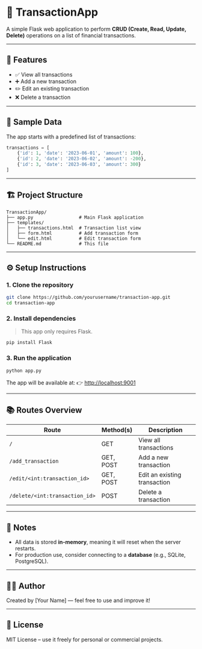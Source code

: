# 💸 TransactionApp

A simple Flask web application to perform **CRUD (Create, Read, Update, Delete)** operations on a list of financial transactions.

---

## 🚀 Features

- ✅ View all transactions
- ➕ Add a new transaction
- ✏️ Edit an existing transaction
- ❌ Delete a transaction

---

## 🧾 Sample Data

The app starts with a predefined list of transactions:

```python
transactions = [
    {'id': 1, 'date': '2023-06-01', 'amount': 100},
    {'id': 2, 'date': '2023-06-02', 'amount': -200},
    {'id': 3, 'date': '2023-06-03', 'amount': 300}
]
````

---

## 🏗️ Project Structure

```
TransactionApp/
├── app.py                 # Main Flask application
├── templates/
│   ├── transactions.html  # Transaction list view
│   ├── form.html          # Add transaction form
│   └── edit.html          # Edit transaction form
└── README.md              # This file
```

---

## ⚙️ Setup Instructions

### 1. Clone the repository

```bash
git clone https://github.com/yourusername/transaction-app.git
cd transaction-app
```

### 2. Install dependencies

> This app only requires Flask.

```bash
pip install Flask
```

### 3. Run the application

```bash
python app.py
```

The app will be available at:
👉 [http://localhost:9001](http://localhost:9001)

---

## 📚 Routes Overview

| Route                          | Method(s) | Description                  |
| ------------------------------ | --------- | ---------------------------- |
| `/`                            | GET       | View all transactions        |
| `/add_transaction`             | GET, POST | Add a new transaction        |
| `/edit/<int:transaction_id>`   | GET, POST | Edit an existing transaction |
| `/delete/<int:transaction_id>` | POST      | Delete a transaction         |

---

## 📌 Notes

* All data is stored **in-memory**, meaning it will reset when the server restarts.
* For production use, consider connecting to a **database** (e.g., SQLite, PostgreSQL).

---

## 🧑‍💻 Author

Created by \[Your Name] — feel free to use and improve it!

---

## 🪪 License

MIT License – use it freely for personal or commercial projects.

```


